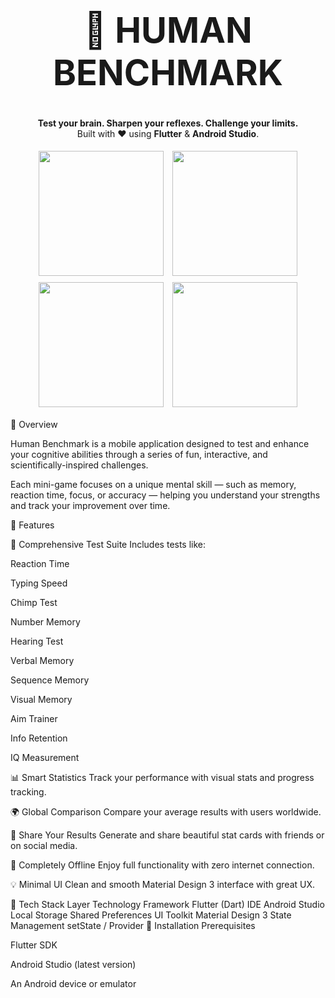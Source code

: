 <h1 align="center" style="font-size: 3.5rem;"> 🧠 HUMAN BENCHMARK </h1> <p align="center"> <strong>Test your brain. Sharpen your reflexes. Challenge your limits.</strong><br> Built with ❤️ using <b>Flutter</b> & <b>Android Studio</b>. </p>
<p align="center"> <img src="https://i.postimg.cc/jShmHwyX/Screenshot-20251029-175805.jpg" width="200" style="margin: 5px;"> <img src="https://i.postimg.cc/JnQsmQXf/Screenshot-20251029-175814.jpg" width="200" style="margin: 5px;"> <img src="https://i.postimg.cc/HLDnyN4F/Screenshot-20251029-175855.jpg" width="200" style="margin: 5px;"> <img src="https://i.postimg.cc/L5b66Q8Y/Screenshot-20251029-175920.jpg" width="200" style="margin: 5px;"> </p>
🧩 Overview

Human Benchmark is a mobile application designed to test and enhance your cognitive abilities through a series of fun, interactive, and scientifically-inspired challenges.

Each mini-game focuses on a unique mental skill — such as memory, reaction time, focus, or accuracy — helping you understand your strengths and track your improvement over time.

🚀 Features

🎯 Comprehensive Test Suite
Includes tests like:

Reaction Time

Typing Speed

Chimp Test

Number Memory

Hearing Test

Verbal Memory

Sequence Memory

Visual Memory

Aim Trainer

Info Retention

IQ Measurement

📊 Smart Statistics
Track your performance with visual stats and progress tracking.

🌍 Global Comparison
Compare your average results with users worldwide.

📸 Share Your Results
Generate and share beautiful stat cards with friends or on social media.

📴 Completely Offline
Enjoy full functionality with zero internet connection.

💡 Minimal UI
Clean and smooth Material Design 3 interface with great UX.

🧠 Tech Stack
Layer	Technology
Framework	Flutter (Dart)
IDE	Android Studio
Local Storage	Shared Preferences
UI Toolkit	Material Design 3
State Management	setState / Provider
📲 Installation
Prerequisites

Flutter SDK

Android Studio (latest version)

An Android device or emulator
